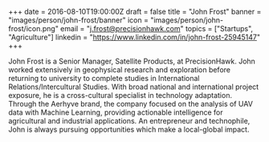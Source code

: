 +++
date = 2016-08-10T19:00:00Z
draft = false
title = "John Frost"
banner = "images/person/john-frost/banner"
icon = "images/person/john-frost/icon.png"
email = "j.frost@precisionhawk.com"
topics = ["Startups", "Agriculture"]
linkedin = "https://www.linkedin.com/in/john-frost-25945147"
+++


John Frost is a Senior Manager, Satellite Products, at PrecisionHawk.  John worked extensively in geophysical research and exploration before returning to university to complete studies in International Relations/Intercultural Studies. With broad national and international project exposure, he is a cross-cultural specialist in technology adaptation. Through the Aerhyve brand, the company focused on the analysis of UAV data with Machine Learning, providing actionable intelligence for agricultural and industrial applications. An entrepreneur and technophile, John is always pursuing opportunities which make a local-global impact.
